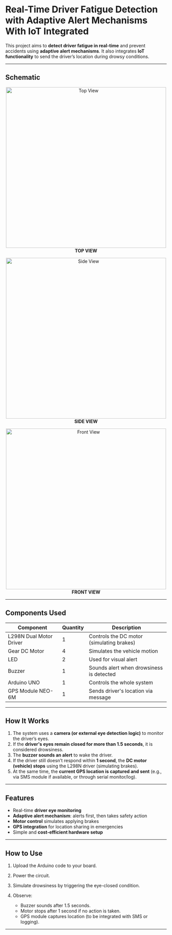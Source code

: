 # Real-Time Driver Fatigue Detection with Adaptive Alert Mechanisms With IoT Integrated

This project aims to **detect driver fatigue in real-time** and prevent accidents using **adaptive alert mechanisms**. It also integrates **IoT functionality** to send the driver’s location during drowsy conditions.

---

## Schematic 
<p align="center">
  <img src="https://github.com/SANJAY-K-04/Real-Time-Driver-Fatigue-Detection-with-Adaptive-Alert-Mechanisms-With-IoT-Integration/blob/main/top.jpg?raw=true" width="500" alt="Top View"><br>
  <b>TOP VIEW</b>
</p>

<p align="center">
  <img src="https://github.com/SANJAY-K-04/Real-Time-Driver-Fatigue-Detection-with-Adaptive-Alert-Mechanisms-With-IoT-Integration/blob/main/side.jpg?raw=true" width="500" alt="Side View"><br>
  <b>SIDE VIEW</b>
</p>

<p align="center">
  <img src="https://github.com/SANJAY-K-04/Real-Time-Driver-Fatigue-Detection-with-Adaptive-Alert-Mechanisms-With-IoT-Integration/blob/main/front.jpg?raw=true" width="500" alt="Front View"><br>
  <b>FRONT VIEW</b>
</p>


---


## Components Used

| Component               | Quantity | Description                               |
| ----------------------- | -------- | ----------------------------------------- |
| L298N Dual Motor Driver | 1        | Controls the DC motor (simulating brakes) |
| Gear DC Motor           | 4        | Simulates the vehicle motion              |
| LED                     | 2        | Used for visual alert                     |
| Buzzer                  | 1        | Sounds alert when drowsiness is detected  |
| Arduino UNO             | 1        | Controls the whole system                 |
| GPS Module NEO-6M       | 1        | Sends driver's location via message       |

---

## How It Works

1. The system uses a **camera (or external eye detection logic)** to monitor the driver’s eyes.
2. If the **driver's eyes remain closed for more than 1.5 seconds**, it is considered drowsiness.
3. The **buzzer sounds an alert** to wake the driver.
4. If the driver still doesn’t respond within **1 second**, the **DC motor (vehicle) stops** using the L298N driver (simulating brakes).
5. At the same time, the **current GPS location is captured and sent** (e.g., via SMS module if available, or through serial monitor/log).

---

## Features

* Real-time **driver eye monitoring**
* **Adaptive alert mechanism**: alerts first, then takes safety action
* **Motor control** simulates applying brakes
* **GPS integration** for location sharing in emergencies
* Simple and **cost-efficient hardware setup**

---

## How to Use

1. Upload the Arduino code to your board.
2. Power the circuit.
3. Simulate drowsiness by triggering the eye-closed condition.
4. Observe:

   * Buzzer sounds after 1.5 seconds.
   * Motor stops after 1 second if no action is taken.
   * GPS module captures location (to be integrated with SMS or logging).

---

